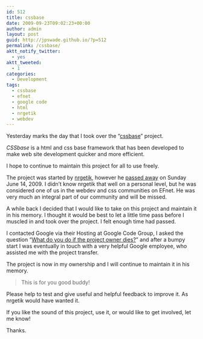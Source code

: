 ```yaml
---
id: 512
title: cssbase
date: 2009-09-23T09:02:23+00:00
author: admin
layout: post
guid: http://jpswade.github.io/?p=512
permalink: /cssbase/
aktt_notify_twitter:
  - yes
aktt_tweeted:
  - 1
categories:
  - Development
tags:
  - cssbase
  - efnet
  - google code
  - html
  - nrgetik
  - webdev
---
```

<p class="lead">
  Yesterday marks the day that I took over the &#8220;<a href="http://code.google.com/p/cssbase/">cssbase</a>&#8221; project.
</p>

_CSSbase_ is a html and css base framework that has been developed to make web site development quicker and more efficient.

I hope to continue to maintain this project for all to use freely.

<!--more-->

The project was started by [nrgetik](http://nrgetik.com/), however he [passed away](http://www.dogsonacid.com/showthread.php?threadid=634218) on Sunday June 14, 2009. I didn&#8217;t know nrgetik that well on a personal level, but he was considered one of us in the webdev and css communities on EFnet. He was very much an integral part of our community and will be missed.

A while back I decided that I would like to take on this project and maintain it in his memory. I thought it would be best to let a little time pass before I muscled in and took over the project. I felt enough time had passed.

I contacted Google via their Hosting at Google Code Group, I asked the question &#8220;[What do you do if the project owner dies?](http://groups.google.com/group/google-code-hosting/browse_thread/thread/4d6061b1c73cbe1b)&#8221; and after a bumpy start I was eventually in touch with a very helpful Google employee, who assisted me with the project transfer.

The project is now in my ownership and I will continue to maintain it in his memory.

> This is for you good buddy!

Please help to test and give useful and helpful feedback to improve it. As nrgetik would have wanted it.

If you like the sound of this project, use it, or would like to get involved, let me know!

Thanks.